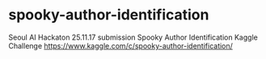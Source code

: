 # spooky-author-identification
Seoul AI Hackaton 25.11.17 submission Spooky Author Identification Kaggle Challenge  https://www.kaggle.com/c/spooky-author-identification/
